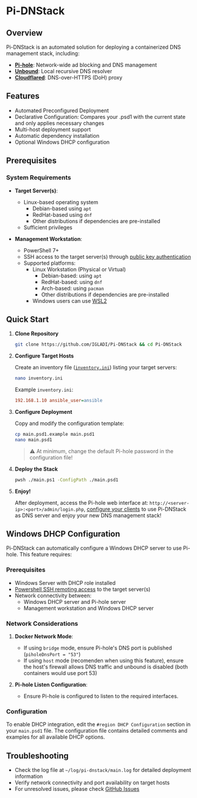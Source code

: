 <!-- Disclaimer: Readme had been refined by ai -->

# Pi-DNStack

## Overview

Pi-DNStack is an automated solution for deploying a containerized DNS management stack, including:

-   [**Pi-hole**](https://pi-hole.net): Network-wide ad blocking and DNS management
-   [**Unbound**](https://docs.pi-hole.net/guides/dns/unbound/): Local recursive DNS resolver
-   [**Cloudflared**](https://github.com/cloudflare/cloudflared): DNS-over-HTTPS (DoH) proxy

## Features

-   Automated Preconfigured Deployment
-   Declarative Configuration: Compares your .psd1 with the current state and only applies necessary changes
-   Multi-host deployment support
-   Automatic dependency installation
-   Optional Windows DHCP configuration

## Prerequisites

### System Requirements

-   **Target Server(s)**:

    -   Linux-based operating system
        -   Debian-based using `apt`
        -   RedHat-based using `dnf`
        -   Other distributions if dependencies are pre-installed
    -   Sufficient privileges

-   **Management Workstation**:
    -   PowerShell 7+
    -   SSH access to the target server(s) through [public key authentication](https://www.digitalocean.com/community/tutorials/how-to-configure-ssh-key-based-authentication-on-a-linux-server)
    -   Supported platforms:
        -   Linux Workstation (Physical or Virtual)
            -   Debian-based: using `apt`
            -   RedHat-based: using `dnf`
            -   Arch-based: using `pacman`
            -   Other distributions if dependencies are pre-installed
        -   Windows users can use [WSL2](https://docs.microsoft.com/en-us/windows/wsl/install)

## Quick Start

1. **Clone Repository**

    ```bash
    git clone https://github.com/IGLADI/Pi-DNStack && cd Pi-DNStack
    ```

2. **Configure Target Hosts**

    Create an inventory file ([`inventory.ini`](https://docs.ansible.com/ansible/latest/collections/ansible/builtin/ini_inventory.html)) listing your target servers:

    ```bash
    nano inventory.ini
    ```

    Example `inventory.ini`:

    ```ini
    192.168.1.10 ansible_user=ansible
    ```

3. **Configure Deployment**

    Copy and modify the configuration template:

    ```bash
    cp main.psd1.example main.psd1
    nano main.psd1
    ```

    > ⚠️ At minimum, change the default Pi-hole password in the configuration file!

4. **Deploy the Stack**

    ```bash
    pwsh ./main.ps1 -ConfigPath ./main.psd1
    ```

5. **Enjoy!**

    After deployment, access the Pi-hole web interface at: `http://<server-ip>:<port>/admin/login.php`, [configure your clients](https://www.windowscentral.com/how-change-your-pcs-dns-settings-windows-10#:~:text=HOW%20TO%20CHANGE%20DNS%20SETTINGS%20USING%20SETTINGS%20ON%20WINDOWS%2010) to use Pi-DNStack as DNS server and enjoy your new DNS management stack!

## Windows DHCP Configuration

Pi-DNStack can automatically configure a Windows DHCP server to use Pi-hole. This feature requires:

### Prerequisites

-   Windows Server with DHCP role installed
-   [Powershell SSH remoting access](https://learn.microsoft.com/th-th/powershell/scripting/security/remoting/ssh-remoting-in-powershell?view=powershell-7.4) to the target server(s)
-   Network connectivity between:
    -   Windows DHCP server and Pi-hole server
    -   Management workstation and Windows DHCP server

### Network Considerations

1. **Docker Network Mode**:

    - If using `bridge` mode, ensure Pi-hole's DNS port is published (`piholeDnsPort = "53"`)
    - If using `host` mode (recomenden when using this feature), ensure the host's firewall allows DNS traffic and unbound is disabled (both containers would use port 53)

2. **Pi-hole Listen Configuration**:
    - Ensure Pi-hole is configured to listen to the required interfaces.

### Configuration

To enable DHCP integration, edit the `#region DHCP Configuration` section in your `main.psd1` file. The configuration file contains detailed comments and examples for all available DHCP options.

## Troubleshooting

-   Check the log file at `~/log/pi-dnstack/main.log` for detailed deployment information
-   Verify network connectivity and port availability on target hosts
-   For unresolved issues, please check [GitHub Issues](https://github.com/IGLADI/Pi-DNStack/issues)

